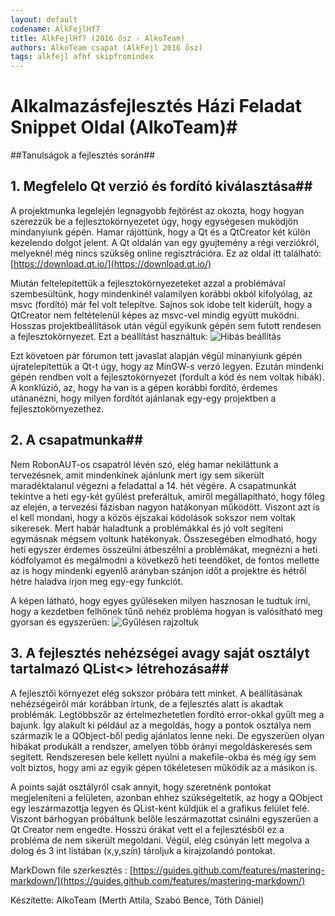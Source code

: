 ```yaml
---
layout: default
codename: AlkFejlHf7
title: AlkFejlHf7 (2016 ősz - AlkoTeam)
authors: AlkoTeam csapat (AlkFejl 2016 ősz)
tags: alkfejl afhf skipfromindex
---
```


# Alkalmazásfejlesztés Házi Feladat Snippet Oldal (AlkoTeam)#
##Tanulságok a fejlesztés során##

## 1. Megfelelo Qt verzió és fordító kiválasztása##

A projektmunka legelején legnagyobb fejtörést az okozta, hogy hogyan szerezzük be a fejlesztokörnyezetet úgy, hogy egységesen muködjön mindanyiunk gépén.
Hamar rájöttünk, hogy a Qt és a QtCreator két külön kezelendo dolgot jelent. A Qt oldalán van egy gyujtemény a régi verziókról, melyeknél még nincs szükség online regisztrációra.
Ez az oldal itt található: [https://download.qt.io/](https://download.qt.io/)

Miután feltelepítettük a fejlesztokörnyezeteket azzal a problémával szembesültünk, hogy mindenkinél valamilyen korábbi okból kifolyólag, az msvc (fordító) már fel volt telepítve.
Sajnos sok idobe telt kiderült, hogy a QtCreator nem feltételenül képes az msvc-vel mindig együtt muködni. Hosszas projektbeállítások után végül egyikunk gépén sem futott rendesen a fejlesztokörnyezet.
Ezt a beállítást használtuk:
![Hibás beállítás](/images/nemjo.png)

Ezt követoen pár fórumon tett javaslat alapján végül minanyiunk gépén újratelepítettük a Qt-t úgy, hogy az MinGW-s verzó legyen.
Ezután mindenki gépén rendben volt a fejlesztokörnyezet (fordult a kód és nem voltak hibák).
A konklúzió, az, hogy ha van is a gépen korábbi fordító, érdemes utánanézni, hogy milyen fordítót ajánlanak egy-egy projektben a fejlesztokörnyezethez.

## 2. A csapatmunka##

Nem RobonAUT-os csapatról lévén szó, elég hamar nekiláttunk a tervezésnek, amit mindenkinek ajánlunk mert így sem sikerült maradéktalanul végezni a feladattal a 14. hét végére.
A csapatmunkát tekintve a heti egy-két gyűlést preferáltuk, amiről megállapítható, hogy főleg az elején, a tervezési fázisban nagyon hatákonyan működött.
Viszont azt is el kell mondani, hogy a közös éjszakai kódolások sokszor nem voltak sikeresek. Mert habár haladtunk a problémákkal és jó volt segíteni egymásnak mégsem voltunk hatékonyak.
Összesegében elmodható, hogy heti egyszer érdemes összeülni átbeszélni a problémákat, megnézni a heti kódfolyamot és megálmodni a következő heti teendőket, de fontos mellette az is hogy mindenki egyenlő arányban szánjon időt a projektre és hétről hétre haladva írjon meg egy-egy funkciót.

A képen látható, hogy egyes gyűléseken milyen hasznosan le tudtuk írni, hogy a kezdetben felhőnek tűnő nehéz probléma hogyan is valósítható meg gyorsan és egyszerűen:
![Gyűlésen rajzoltuk](/images/munka.JPG)

## 3. A fejlesztés nehézségei avagy saját osztályt tartalmazó QList<> létrehozása##

A fejlesztői környezet elég sokszor próbára tett minket.
A beállításának nehézségeiről már korábban írtunk, de a fejlesztés alatt is akadtak problémák.
Legtöbbszőr az értelmezhetetlen fordító error-okkal gyűlt meg a bajunk.
Így alakult ki például az a megoldás, hogy a pontok osztálya nem származik le a QObject-ből pedig ajánlatos lenne neki.
De egyszerűen olyan hibákat produkált a rendszer, amelyen több órányi megoldáskeresés sem segített.
Rendszeresen bele kellett nyúlni a makefile-okba és még így sem volt biztos, hogy ami az egyik gépen tökéletesen működik az a másikon is.

A points saját osztályról csak annyit, hogy szeretnénk pontokat megjeleníteni a felületen, azonban ehhez szükségeltetik, az hogy a QObject egy leszármazottja legyen és QList<QObject>-ként küldjük el a grafikus felület felé.
Viszont bárhogyan próbáltunk belőle leszármazottat csinálni egyszerűen a Qt Creator nem engedte. Hosszú órákat vett el a fejlesztésből ez a probléma de nem sikerült megoldani.
Végül, elég csúnyán lett megolva a dolog és 3 int listában (x,y,szín) tároljuk a kirajzolandó pontokat.


MarkDown file szerkesztés :
[https://guides.github.com/features/mastering-markdown/](https://guides.github.com/features/mastering-markdown/)

Készítette: AlkoTeam (Merth Attila, Szabó Bence, Tóth Dániel)
